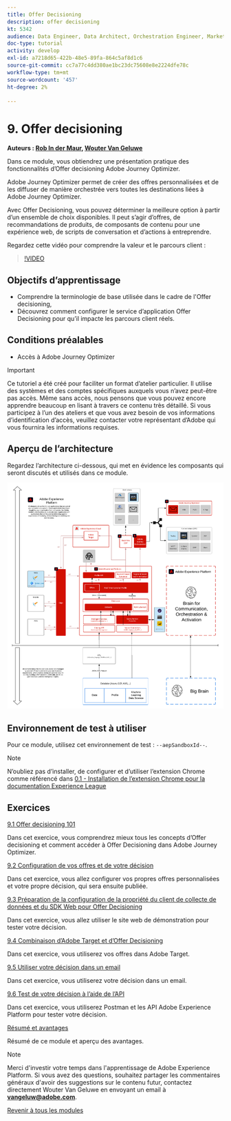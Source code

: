 ```yaml
---
title: Offer Decisioning
description: offer decisioning
kt: 5342
audience: Data Engineer, Data Architect, Orchestration Engineer, Marketer
doc-type: tutorial
activity: develop
exl-id: a7218d65-422b-48e5-89fa-864c5af8d1c6
source-git-commit: cc7a77c4dd380ae1bc23dc75608e8e2224dfe78c
workflow-type: tm+mt
source-wordcount: '457'
ht-degree: 2%

---
```


# 9. Offer decisioning

**Auteurs : [Rob In der Maur](https://www.linkedin.com/in/ridmaur/), [Wouter Van Geluwe](https://www.linkedin.com/in/woutervangeluwe/)**

Dans ce module, vous obtiendrez une présentation pratique des fonctionnalités d’Offer decisioning Adobe Journey Optimizer.

Adobe Journey Optimizer permet de créer des offres personnalisées et de les diffuser de manière orchestrée vers toutes les destinations liées à Adobe Journey Optimizer.

Avec Offer Decisioning, vous pouvez déterminer la meilleure option à partir d’un ensemble de choix disponibles. Il peut s’agir d’offres, de recommandations de produits, de composants de contenu pour une expérience web, de scripts de conversation et d’actions à entreprendre.

Regardez cette vidéo pour comprendre la valeur et le parcours client :

>[!VIDEO](https://video.tv.adobe.com/v/328829?quality=12&learn=on)

## Objectifs d’apprentissage

- Comprendre la terminologie de base utilisée dans le cadre de l&#39;Offer decisioning,
- Découvrez comment configurer le service d’application Offer Decisioning pour qu’il impacte les parcours client réels.

## Conditions préalables

- Accès à Adobe Journey Optimizer

>[!IMPORTANT]
>
>Ce tutoriel a été créé pour faciliter un format d’atelier particulier. Il utilise des systèmes et des comptes spécifiques auxquels vous n’avez peut-être pas accès. Même sans accès, nous pensons que vous pouvez encore apprendre beaucoup en lisant à travers ce contenu très détaillé. Si vous participez à l’un des ateliers et que vous avez besoin de vos informations d’identification d’accès, veuillez contacter votre représentant d’Adobe qui vous fournira les informations requises.

## Aperçu de l’architecture

Regardez l’architecture ci-dessous, qui met en évidence les composants qui seront discutés et utilisés dans ce module.

![Aperçu de l’architecture](../../assets/images/architecturem14.png)

## Environnement de test à utiliser

Pour ce module, utilisez cet environnement de test : `--aepSandboxId--`.

>[!NOTE]
>
>N’oubliez pas d’installer, de configurer et d’utiliser l’extension Chrome comme référencé dans [0.1 - Installation de l’extension Chrome pour la documentation Experience League](../module0/ex1.md)

## Exercices

[9.1 Offer decisioning 101](./ex1.md)

Dans cet exercice, vous comprendrez mieux tous les concepts d’Offer decisioning et comment accéder à Offer Decisioning dans Adobe Journey Optimizer.

[9.2 Configuration de vos offres et de votre décision](./ex2.md)

Dans cet exercice, vous allez configurer vos propres offres personnalisées et votre propre décision, qui sera ensuite publiée.

[9.3 Préparation de la configuration de la propriété du client de collecte de données et du SDK Web pour Offer Decisioning](./ex3.md)

Dans cet exercice, vous allez utiliser le site web de démonstration pour tester votre décision.

[9.4 Combinaison d’Adobe Target et d’Offer Decisioning](./ex4.md)

Dans cet exercice, vous utiliserez vos offres dans Adobe Target.

[9.5 Utiliser votre décision dans un email](./ex5.md)

Dans cet exercice, vous utiliserez votre décision dans un email.

[9.6 Test de votre décision à l’aide de l’API](./ex6.md)

Dans cet exercice, vous utiliserez Postman et les API Adobe Experience Platform pour tester votre décision.

[Résumé et avantages](./summary.md)

Résumé de ce module et aperçu des avantages.

>[!NOTE]
>
>Merci d&#39;investir votre temps dans l&#39;apprentissage de Adobe Experience Platform. Si vous avez des questions, souhaitez partager les commentaires généraux d&#39;avoir des suggestions sur le contenu futur, contactez directement Wouter Van Geluwe en envoyant un email à **vangeluw@adobe.com**.

[Revenir à tous les modules](../../overview.md)
